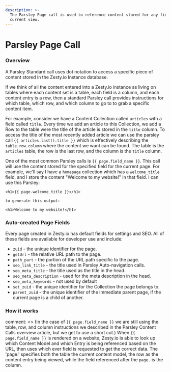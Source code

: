 ```yaml
---
description: >-
  The Parsley Page call is used to reference content stored for any field in the
  current view.
---
```


# Parsley Page Call

### Overview

A Parsley Standard call uses dot notation to access a specific piece of content stored in the Zesty.io Instance database.

If we think of all the content entered into a Zesty.io instance as living on tables where each content set is a table, each field is a column, and each content entry is a row, then a standard Parsley call provides instructions for which table, which row, and which column to go to to grab a specific content item.

For example, consider we have a Content Collection called `articles` with a field called `title`. Every time we add an article to this Collection, we add a Row to the table were the title of the article is stored in the `title` column. To access the title of the most recently added article we can use the parsley call `{{ articles.last().title }}` which is effectively describing the `table.row.column` where the content we want can be found. The table is the `articles` table, the row is the last row, and the column is the `title` column.

One of the most common Parsley calls is `{{ page.field_name }}`. This call will use the content stored for the specified field for the current page. For example, we'll say I have a `homepage` collection which has a `welcome_title` field, and I store the content "Welcome to my website!" in that field. I can use this Parsley:

```text
<h1>{{ page.welcome_title }}</h1>

to generate this output:

<h1>Welcome to my website!</h1>
```

### Auto-created Page Fields

Every page created in Zesty.io has default fields for settings and SEO. All of these fields are available for developer use and include:

* `zuid` - the unique identifier for the page.
* `getUrl` - the relative URL path to the page.
* `path_part` - the portion of the URL path specific to the page.
* `seo_link_title` - the title used in Parsley Auto-navigation calls.
* `seo_meta_title` - the title used as the title in the head.
* `seo_meta_description` - used for the meta description in the head.
* `seo_meta_keywords` - not used by default
* `set_zuid` - the unique identifier for the Collection the page belongs to.
* `parent_zuid` - the unique identifier of the immediate parent page, if the current page is a child of another.

### How it works

comment: &lt;&gt; \(In the case of `{{ page.field_name }}` we are still using the table, row, and column instructions we described in the Parsley Content Calls overview article, but we get to use a short cut.\) When `{{ page.field_name }}` is rendered on a website, Zesty.io is able to look up which Content Model and which Entry is being referenced based on the URL, then uses which ever field is requested to get the correct data. The 'page.' specifies both the table the current content model, the row as the content entry being viewed, while the field referenced after the `page.` is the column.

